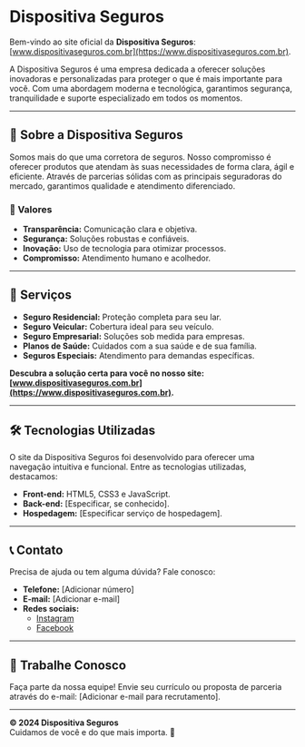 # Dispositiva Seguros

Bem-vindo ao site oficial da **Dispositiva Seguros**: [www.dispositivaseguros.com.br](https://www.dispositivaseguros.com.br).

A Dispositiva Seguros é uma empresa dedicada a oferecer soluções inovadoras e personalizadas para proteger o que é mais importante para você. Com uma abordagem moderna e tecnológica, garantimos segurança, tranquilidade e suporte especializado em todos os momentos.

---

## 📌 Sobre a Dispositiva Seguros

Somos mais do que uma corretora de seguros. Nosso compromisso é oferecer produtos que atendam às suas necessidades de forma clara, ágil e eficiente. Através de parcerias sólidas com as principais seguradoras do mercado, garantimos qualidade e atendimento diferenciado.

### 🔑 Valores
- **Transparência:** Comunicação clara e objetiva.
- **Segurança:** Soluções robustas e confiáveis.
- **Inovação:** Uso de tecnologia para otimizar processos.
- **Compromisso:** Atendimento humano e acolhedor.

---

## 🌟 Serviços

- **Seguro Residencial:** Proteção completa para seu lar.
- **Seguro Veicular:** Cobertura ideal para seu veículo.
- **Seguro Empresarial:** Soluções sob medida para empresas.
- **Planos de Saúde:** Cuidados com a sua saúde e de sua família.
- **Seguros Especiais:** Atendimento para demandas específicas.

**Descubra a solução certa para você no nosso site: [www.dispositivaseguros.com.br](https://www.dispositivaseguros.com.br).**

---

## 🛠️ Tecnologias Utilizadas

O site da Dispositiva Seguros foi desenvolvido para oferecer uma navegação intuitiva e funcional. Entre as tecnologias utilizadas, destacamos:
- **Front-end:** HTML5, CSS3 e JavaScript.
- **Back-end:** [Especificar, se conhecido].
- **Hospedagem:** [Especificar serviço de hospedagem].

---

## 📞 Contato

Precisa de ajuda ou tem alguma dúvida? Fale conosco:

- **Telefone:** [Adicionar número]
- **E-mail:** [Adicionar e-mail]
- **Redes sociais:**
  - [Instagram](#)
  - [Facebook](#)

---

## 🤝 Trabalhe Conosco

Faça parte da nossa equipe! Envie seu currículo ou proposta de parceria através do e-mail: [Adicionar e-mail para recrutamento].

---

**© 2024 Dispositiva Seguros**  
Cuidamos de você e do que mais importa. 🌟
